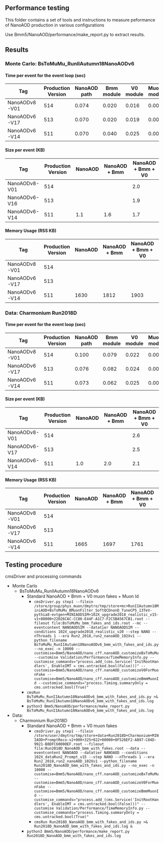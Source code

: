 ## Performance testing
This folder contains a set of tools and instructions to measure 
peformance of NanoAOD production in various configurations

Use Bmm5/NanoAOD/performance/make_report.py to extract results.

## Results
### Monte Carlo: BsToMuMu_RunIIAutumn18NanoAODv6
#### Time per event for the event loop (sec)
| Tag           | Production Version | NanoAOD path | Bmm module | V0 module | MuonId module |
| ------------- | ------------------ | ------------ | ---------- | --------- | ------------- |
| NanoAODv8-V01 |      514           |     0.074    |    0.020   |    0.016  |    0.000      | 
| NanoAODv6-V17 |      513           |     0.070    |    0.020   |    0.019  |    0.000      |
| NanoAODv6-V14 |      511           |     0.070    |    0.040   |    0.025  |    0.000      |

#### Size per event (KB)
| Tag           | Production Version | NanoAOD | NanoAOD + Bmm | NanoAOD + Bmm + V0 |
| ------------- | ------------------ | ------- |-------------- | ------------------ | 
| NanoAODv8-V01 |      514           |         |               |       2.0          |
| NanoAODv6-V16 |      513           |         |               |       1.9          |
| NanoAODv6-V14 |      511           |   1.1   |     1.6       |       1.7          |

#### Memory Usage (RSS KB)
| Tag           | Production Version | NanoAOD | NanoAOD + Bmm | NanoAOD + Bmm + V0 | NanoAOD + Bmm + V0 + Id |
| ------------- | ------------------ | ------- | ------------- | ------------------ | ----------------------- |
| NanoAODv8-V01 |      514           |         |               |                    |         1839            |
| NanoAODv6-V17 |      513           |         |               |                    |         1886            |
| NanoAODv6-V14 |      511           |   1630  |     1812      |      1903          |         1893            |

### Data: Charmonium Run2018D
#### Time per event for the event loop (sec)
| Tag           | Production Version | NanoAOD path | Bmm module | V0 module | MuonId module |
| ------------- | ------------------ | ------------ | ---------- | --------- | ------------- |
| NanoAODv8-V01 |      514           |     0.100    |    0.079   |    0.022  |    0.000      |
| NanoAODv6-V17 |      513           |     0.076    |    0.082   |    0.024  |    0.000      |
| NanoAODv6-V14 |      511           |     0.073    |    0.062   |    0.025  |    0.000      |

#### Size per event (KB)
| Tag           | Production Version | NanoAOD | NanoAOD + Bmm | NanoAOD + Bmm + V0 |
| ------------- | ------------------ | ------- |-------------- | ------------------ | 
| NanoAODv8-V01 |      514           |         |               |       2.6          |
| NanoAODv6-V17 |      513           |         |               |       2.5          |
| NanoAODv6-V14 |      511           |   1.0   |     2.0       |       2.1          |

#### Memory Usage (RSS KB)
| Tag           | Production Version | NanoAOD | NanoAOD + Bmm | NanoAOD + Bmm + V0 | NanoAOD + Bmm + V0 + Id |
| ------------- | ------------------ | ------- | ------------- | ------------------ | ----------------------- |
| NanoAODv8-V01 |      514           |         |               |                    |         1790            |
| NanoAODv6-V17 |      513           |         |               |                    |         1794            |
| NanoAODv6-V14 |      511           |   1665  |     1697      |      1761          |         1799            |


## Testing procedure
cmsDriver and processing commands
* Monte Carlo
   * BsToMuMu_RunIIAutumn18NanoAODv6
      * Standard NanoAOD + Bmm + V0 muon fakes + Muon Id
         * ```cmsDriver.py step1 --filein /store/group/phys_muon/dmytro/tmp/store+mc+RunIIAutumn18MiniAOD+BsToMuMu_BMuonFilter_SoftQCDnonD_TuneCP5_13TeV-pythia8-evtgen+MINIAODSIM+102X_upgrade2018_realistic_v15-v1+80000+22D26CAC-CC86-E44F-A1C7-F2C5BA567CB1.root --fileout file:BsToMuMu_bmm_fakes_and_ids.root --mc --eventcontent NANOAODSIM --datatier NANOAODSIM --conditions 102X_upgrade2018_realistic_v20 --step NANO --nThreads 1 --era Run2_2018,run2_nanoAOD_102Xv1 --python_filename BsToMuMu_RunIIAutumn18NanoAODv6_bmm_with_fakes_and_ids.py --no_exec -n 10000 --customise=Bmm5/NanoAOD/nano_cff.nanoAOD_customizeBxToMuMu --customise Validation/Performance/TimeMemoryInfo.py --customise_commands="process.add_(cms.Service('InitRootHandlers', EnableIMT = cms.untracked.bool(False)))" --customise=Bmm5/NanoAOD/nano_cff.nanoAOD_customizeV0ForMuonFake --customise=Bmm5/NanoAOD/nano_cff.nanoAOD_customizeBmmMuonId --customise_commands="process.Timing.summaryOnly = cms.untracked.bool(True)"```
	 * ```cmsRun BsToMuMu_RunIIAutumn18NanoAODv6_bmm_with_fakes_and_ids.py >& BsToMuMu_RunIIAutumn18NanoAODv6_bmm_with_fakes_and_ids.log```
	 * ```python3 Bmm5/NanoAOD/performance/make_report.py BsToMuMu_RunIIAutumn18NanoAODv6_bmm_with_fakes_and_ids.log```
* Data:
   * Charmonium Run2018D
      * Standard NanoAOD + Bmm + V0 muon fakes
         * ```cmsDriver.py step1 --filein /store/user/dmytro/tmp/store+data+Run2018D+Charmonium+MINIAOD+PromptReco-v2+000+325+022+00000+0F526EF2-A897-C84D-9921-B8DFC60000EF.root --fileout file:Run2018D_NanoAOD_bmm_with_fakes.root --data --eventcontent NANOAOD --datatier NANOAOD --conditions 102X_dataRun2_Prompt_v15 --step NANO --nThreads 1 --era Run2_2018,run2_nanoAOD_102Xv1 --python_filename Run2018D_NanoAOD_bmm_with_fakes_and_ids.py --no_exec -n 10000 --customise=Bmm5/NanoAOD/nano_cff.nanoAOD_customizeBxToMuMu --customise=Bmm5/NanoAOD/nano_cff.nanoAOD_customizeV0ForMuonFake --customise=Bmm5/NanoAOD/nano_cff.nanoAOD_customizeBmmMuonId --customise_commands="process.add_(cms.Service('InitRootHandlers', EnableIMT = cms.untracked.bool(False)))" --customise Validation/Performance/TimeMemoryInfo.py --customise_commands="process.Timing.summaryOnly = cms.untracked.bool(True)"```
         * ```cmsRun Run2018D_NanoAOD_bmm_with_fakes_and_ids.py >& Run2018D_NanoAOD_bmm_with_fakes_and_ids.log &```
	 * ```python3 Bmm5/NanoAOD/performance/make_report.py Run2018D_NanoAOD_bmm_with_fakes_and_ids.log```
